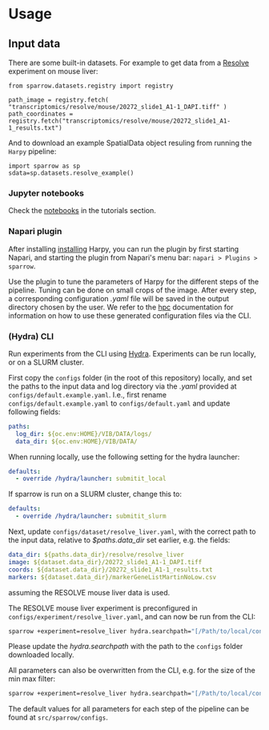 # Usage

## Input data

There are some built-in datasets. For example to get data from a [Resolve](https://resolvebiosciences.com/) experiment on mouse liver:

```
from sparrow.datasets.registry import registry

path_image = registry.fetch( "transcriptomics/resolve/mouse/20272_slide1_A1-1_DAPI.tiff" )
path_coordinates = registry.fetch("transcriptomics/resolve/mouse/20272_slide1_A1-1_results.txt")
```

And to download an example SpatialData object resuling from running the `Harpy` pipeline:

```
import sparrow as sp
sdata=sp.datasets.resolve_example()
```

### Jupyter notebooks

Check the [notebooks](notebooks.md#tutorials) in the tutorials section.

### Napari plugin

After installing [installing](installation.md) Harpy, you can run the plugin by first starting Napari, and starting the plugin from Napari's menu bar: `napari > Plugins > sparrow`.

Use the plugin to tune the parameters of Harpy for the different steps of the pipeline. Tuning can be done on small crops of the image. After every step, a corresponding configuration _.yaml_ file will be saved in the output directory chosen by the user. We refer to the [hpc](hpc.md) documentation for information on how to use these generated configuration files via the CLI.

### (Hydra) CLI

Run experiments from the CLI using [Hydra](https://hydra.cc). Experiments can be run locally, or on a SLURM cluster.

First copy the `configs` folder (in the root of this repository) locally, and set the paths to the input data and log directory via the _.yaml_ provided at `configs/default.example.yaml`. I.e., first rename `configs/default.example.yaml` to `configs/default.yaml` and update following fields:

```yaml
paths:
  log_dir: ${oc.env:HOME}/VIB/DATA/logs/
  data_dir: ${oc.env:HOME}/VIB/DATA/
```

When running locally, use the following setting for the hydra launcher:

```yaml
defaults:
  - override /hydra/launcher: submitit_local
```

If sparrow is run on a SLURM cluster, change this to:

```yaml
defaults:
  - override /hydra/launcher: submitit_slurm
```

Next, update `configs/dataset/resolve_liver.yaml`, with the correct path to the input data, relative to _$paths.data_dir_ set earlier, e.g. the fields:

```yaml
data_dir: ${paths.data_dir}/resolve/resolve_liver
image: ${dataset.data_dir}/20272_slide1_A1-1_DAPI.tiff
coords: ${dataset.data_dir}/20272_slide1_A1-1_results.txt
markers: ${dataset.data_dir}/markerGeneListMartinNoLow.csv
```

assuming the RESOLVE mouse liver data is used.

The RESOLVE mouse liver experiment is preconfigured in `configs/experiment/resolve_liver.yaml`, and can now be run from the CLI:

```bash
sparrow +experiment=resolve_liver hydra.searchpath="[/Path/to/local/configs]" task_name=results_sparrow
```

Please update the _hydra.searchpath_ with the path to the `configs` folder downloaded locally.

All parameters can also be overwritten from the CLI, e.g. for the size of the min max filter:

```bash
sparrow +experiment=resolve_liver hydra.searchpath="[/Path/to/local/configs]" task_name=results_sparrow clean.size_min_max_filter=35
```

The default values for all parameters for each step of the pipeline can be found at `src/sparrow/configs`.
